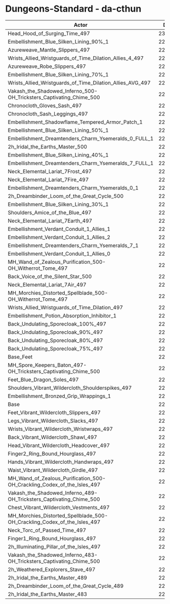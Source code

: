# Dungeons-Standard - da-cthun
| Actor | DPS | Increase |
|---|:---:|:---:|
|Head_Hood_of_Surging_Time_497|230588|2.50%|
|Embellishment_Blue_Silken_Lining_90%_1|228337|1.50%|
|Azureweave_Mantle_Slippers_497|228147|1.42%|
|Wrists_Allied_Wristguards_of_Time_Dilation_Allies_4_497|228015|1.36%|
|Azureweave_Robe_Slippers_497|228010|1.36%|
|Embellishment_Blue_Silken_Lining_70%_1|227620|1.18%|
|Wrists_Allied_Wristguards_of_Time_Dilation_Allies_AVG_497|227433|1.10%|
|Vakash_the_Shadowed_Inferno_500-OH_Tricksters_Captivating_Chime_500|227399|1.09%|
|Chronocloth_Gloves_Sash_497|227242|1.02%|
|Chronocloth_Sash_Leggings_497|227045|0.93%|
|Embellishment_Shadowflame_Tempered_Armor_Patch_1|227017|0.92%|
|Embellishment_Blue_Silken_Lining_50%_1|226843|0.84%|
|Embellishment_Dreamtenders_Charm_Ysemeralds_0_FULL_1|226820|0.83%|
|2h_Iridal_the_Earths_Master_500|226658|0.76%|
|Embellishment_Blue_Silken_Lining_40%_1|226483|0.68%|
|Embellishment_Dreamtenders_Charm_Ysemeralds_7_FULL_1|226466|0.67%|
|Neck_Elemental_Lariat_7Frost_497|226424|0.65%|
|Neck_Elemental_Lariat_7Fire_497|226360|0.62%|
|Embellishment_Dreamtenders_Charm_Ysemeralds_0_1|226255|0.58%|
|2h_Dreambinder_Loom_of_the_Great_Cycle_500|226093|0.50%|
|Embellishment_Blue_Silken_Lining_30%_1|226093|0.50%|
|Shoulders_Amice_of_the_Blue_497|226093|0.50%|
|Neck_Elemental_Lariat_7Earth_497|226026|0.47%|
|Embellishment_Verdant_Conduit_1_Allies_1|226001|0.46%|
|Embellishment_Verdant_Conduit_1_Allies_2|225973|0.45%|
|Embellishment_Dreamtenders_Charm_Ysemeralds_7_1|225971|0.45%|
|Embellishment_Verdant_Conduit_1_Allies_0|225943|0.44%|
|MH_Wand_of_Zealous_Purification_500-OH_Witherrot_Tome_497|225920|0.43%|
|Back_Voice_of_the_Silent_Star_500|225864|0.40%|
|Neck_Elemental_Lariat_7Air_497|225802|0.37%|
|MH_Morchies_Distorted_Spellblade_500-OH_Witherrot_Tome_497|225777|0.36%|
|Wrists_Allied_Wristguards_of_Time_Dilation_497|225559|0.27%|
|Embellishment_Potion_Absorption_Inhibitor_1|225330|0.17%|
|Back_Undulating_Sporecloak_100%_497|225307|0.16%|
|Back_Undulating_Sporecloak_90%_497|225263|0.14%|
|Back_Undulating_Sporecloak_80%_497|225240|0.13%|
|Back_Undulating_Sporecloak_75%_497|225192|0.10%|
|Base_Feet|225175|0.10%|
|MH_Spore_Keepers_Baton_497-OH_Tricksters_Captivating_Chime_500|225174|0.10%|
|Feet_Blue_Dragon_Soles_497|225139|0.08%|
|Shoulders_Vibrant_Wildercloth_Shoulderspikes_497|225103|0.06%|
|Embellishment_Bronzed_Grip_Wrappings_1|225028|0.03%|
|Base|224958|0.00%|
|Feet_Vibrant_Wildercloth_Slippers_497|224940|-0.01%|
|Legs_Vibrant_Wildercloth_Slacks_497|224858|-0.04%|
|Wrists_Vibrant_Wildercloth_Wristwraps_497|224825|-0.06%|
|Back_Vibrant_Wildercloth_Shawl_497|224820|-0.06%|
|Head_Vibrant_Wildercloth_Headcover_497|224775|-0.08%|
|Finger2_Ring_Bound_Hourglass_497|224745|-0.09%|
|Hands_Vibrant_Wildercloth_Handwraps_497|224733|-0.10%|
|Waist_Vibrant_Wildercloth_Girdle_497|224700|-0.11%|
|MH_Wand_of_Zealous_Purification_500-OH_Crackling_Codex_of_the_Isles_497|224598|-0.16%|
|Vakash_the_Shadowed_Inferno_489-OH_Tricksters_Captivating_Chime_500|224589|-0.16%|
|Chest_Vibrant_Wildercloth_Vestments_497|224539|-0.19%|
|MH_Morchies_Distorted_Spellblade_500-OH_Crackling_Codex_of_the_Isles_497|224499|-0.20%|
|Neck_Torc_of_Passed_Time_497|224392|-0.25%|
|Finger1_Ring_Bound_Hourglass_497|224038|-0.41%|
|2h_Illuminating_Pillar_of_the_Isles_497|223806|-0.51%|
|Vakash_the_Shadowed_Inferno_483-OH_Tricksters_Captivating_Chime_500|223221|-0.77%|
|2h_Weathered_Explorers_Stave_497|223180|-0.79%|
|2h_Iridal_the_Earths_Master_489|222719|-1.00%|
|2h_Dreambinder_Loom_of_the_Great_Cycle_489|222180|-1.23%|
|2h_Iridal_the_Earths_Master_483|220765|-1.86%|
